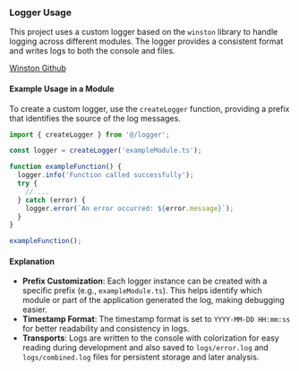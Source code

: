 ### Logger Usage

This project uses a custom logger based on the `winston` library to handle logging across different modules. The logger provides a consistent format and writes logs to both the console and files.

[Winston Github](https://github.com/winstonjs/winston#readme)

#### Example Usage in a Module

To create a custom logger, use the `createLogger` function, providing a prefix that identifies the source of the log messages.

```ts
import { createLogger } from '@/logger';

const logger = createLogger('exampleModule.ts');

function exampleFunction() {
  logger.info('Function called successfully');
  try {
    // ...
  } catch (error) {
    logger.error(`An error occurred: ${error.message}`);
  }
}

exampleFunction();
```

#### Explanation

- **Prefix Customization**: Each logger instance can be created with a specific prefix (e.g., `exampleModule.ts`). This helps identify which module or part of the application generated the log, making debugging easier.
- **Timestamp Format**: The timestamp format is set to `YYYY-MM-DD HH:mm:ss` for better readability and consistency in logs.
- **Transports**: Logs are written to the console with colorization for easy reading during development and also saved to `logs/error.log` and `logs/combined.log` files for persistent storage and later analysis.
